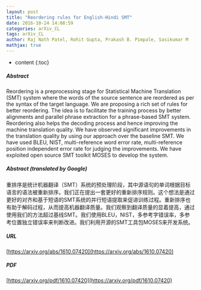 ```yaml
---
layout: post
title: "Reordering rules for English-Hindi SMT"
date: 2016-10-24 14:08:59
categories: arXiv_CL
tags: arXiv_CL
author: Raj Nath Patel, Rohit Gupta, Prakash B. Pimpale, Sasikumar M
mathjax: true
---
```


* content
{:toc}

##### Abstract
Reordering is a preprocessing stage for Statistical Machine Translation (SMT) system where the words of the source sentence are reordered as per the syntax of the target language. We are proposing a rich set of rules for better reordering. The idea is to facilitate the training process by better alignments and parallel phrase extraction for a phrase-based SMT system. Reordering also helps the decoding process and hence improving the machine translation quality. We have observed significant improvements in the translation quality by using our approach over the baseline SMT. We have used BLEU, NIST, multi-reference word error rate, multi-reference position independent error rate for judging the improvements. We have exploited open source SMT toolkit MOSES to develop the system.

##### Abstract (translated by Google)
重排序是统计机器翻译（SMT）系统的预处理阶段，其中源语句的单词根据目标语言的语法被重新排序。我们正在提出一套更好的重新排序规则。这个想法是通过更好的对齐和基于短语的SMT系统的并行短语提取来促进训练过程。重新排序也有助于解码过程，从而提高机器翻译质量。我们观察到翻译质量的显着提高，通过使用我们的方法超过基线SMT。我们使用BLEU，NIST，多参考字错误率，多参考位置独立错误率来判断改进。我们利用开源的SMT工具包MOSES来开发系统。

##### URL
[https://arxiv.org/abs/1610.07420](https://arxiv.org/abs/1610.07420)

##### PDF
[https://arxiv.org/pdf/1610.07420](https://arxiv.org/pdf/1610.07420)

